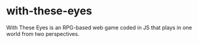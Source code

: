 # with-these-eyes
With These Eyes is an RPG-based web game coded in JS that plays in one world from two perspectives.
